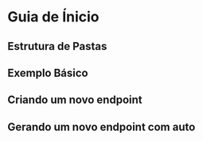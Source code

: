 # Guia de Ínicio

## Estrutura de Pastas


## Exemplo Básico


## Criando um novo endpoint


## Gerando um novo endpoint com auto 

